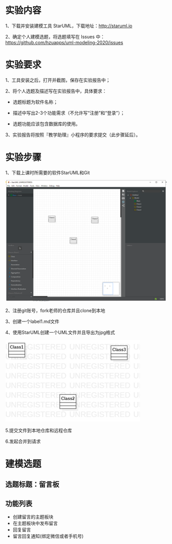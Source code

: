 # 实验内容

1、下载并安装建模工具 StarUML，下载地址：http://staruml.io

2、确定个人建模选题，将选题填写在 Issues 中：
https://github.com/hzuapps/uml-modeling-2020/issues


# 实验要求
1、工具安装之后，打开并截图，保存在实验报告中；

2、将个人选题及描述写在实验报告中，具体要求：

- 选题标题为软件名称；

- 描述中写出2-3个功能需求（不允许写“注册”和“登录”）；

- 选题功能应该包含数据库的使用。

3、实验报告将按照『教学助理』小程序的要求提交（此步骤延后）。

# 实验步骤

1、下载上课时所需要的软件StarUML和Git

![安装图](./StarUML安装图.jpg)

2、注册git账号，fork老师的仓库并且clone到本地

3、创建一个label1.md文件

4、使用StarUML创建一个UML文件并且导出为jpg格式

![第一个UML图](./model1.jpg)

5.提交文件到本地仓库和远程仓库

6.发起合并到请求






# 建模选题

## 选题标题：留言板
## 功能列表
- 创建留言的主题板块
- 在主题板块中发布留言
- 回复留言
- 留言回复通知(绑定微信或者手机号)